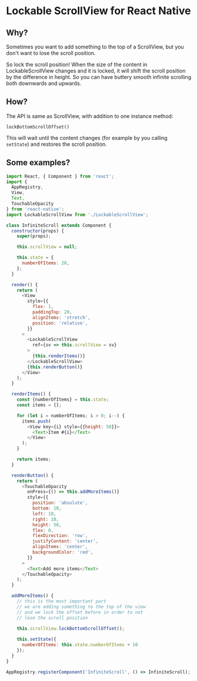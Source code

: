 # Lockable ScrollView for React Native

## Why?

Sometimes you want to add something to the top of a ScrollView, but you don't want to lose the scroll position.

So lock the scroll position! When the size of the content in LockableScrollView changes and it is locked, it will shift the scroll position by the difference in height. So you can have buttery smooth infinite scrolling both downwards and upwards.

## How?

The API is same as ScrollView, with addition to one instance method:

`lockBottomScrollOffset()`

This will wait until the content changes (for example by you calling `setState`) and restores the scroll position.

## Some examples?

```javascript
import React, { Component } from 'react';
import {
  AppRegistry,
  View,
  Text,
  TouchableOpacity
} from 'react-native';
import LockableScrollView from './LockableScrollView';

class InfiniteScroll extends Component {
  constructor(props) {
    super(props);

    this.scrollView = null;

    this.state = {
      numberOfItems: 20,
    };
  }

  render() {
    return (
      <View
        style={{
          flex: 1,
          paddingTop: 20,
          alignItems: 'stretch',
          position: 'relative',
        }}
      >
        <LockableScrollView
          ref={sv => this.scrollView = sv}
        >
          {this.renderItems()}
        </LockableScrollView>
        {this.renderButton()}
      </View>
    );
  }

  renderItems() {
    const {numberOfItems} = this.state;
    const items = [];

    for (let i = numberOfItems; i > 0; i--) {
      items.push(
        <View key={i} style={{height: 50}}>
          <Text>Item #{i}</Text>
        </View>
      );
    }

    return items;
  }

  renderButton() {
    return (
      <TouchableOpacity
        onPress={() => this.addMoreItems()}
        style={{
          position: 'absolute',
          bottom: 10,
          left: 10,
          right: 10,
          height: 50,
          flex: 0,
          flexDirection: 'row',
          justifyContent: 'center',
          alignItems: 'center',
          backgroundColor: 'red',
        }}
      >
        <Text>Add more items</Text>
      </TouchableOpacity>
    );
  }

  addMoreItems() {
    // this is the most important part
    // we are adding something to the top of the view
    // and we lock the offset before in order to not
    // lose the scroll position
    
    this.scrollView.lockBottomScrollOffset();

    this.setState({
      numberOfItems: this.state.numberOfItems + 10
    });
  }
}

AppRegistry.registerComponent('InfiniteScroll', () => InfiniteScroll);
```
